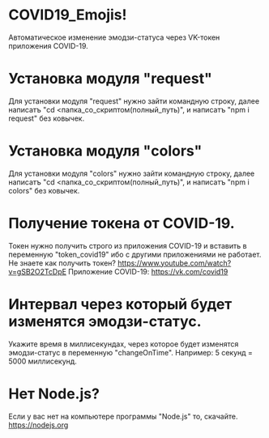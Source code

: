 # COVID19_Emojis!
Автоматическое изменение эмодзи-статуса через VK-токен приложения COVID-19.

# Установка модуля "request"
Для установки модуля "request" нужно зайти командную строку, далее написатъ "cd <папка_со_скриптом(полный_путь)", и написатъ "npm i request" без ковычек.

# Установка модуля "colors"
Для установки модуля "colors" нужно зайти командную строку, далее написатъ "cd <папка_со_скриптом(полный_путь)", и написатъ "npm i colors" без ковычек.

# Получение токена от COVID-19.
Токен нужно получить строго из приложения COVID-19 и вставить в переменную "token_covid19" ибо с другими приложениями не работает.
Не знаете как получить токен? https://www.youtube.com/watch?v=gSB2O2TcDpE
Приложение COVID-19: https://vk.com/covid19

# Интервал через который будет изменятся эмодзи-статус.
Укажите время в миллисекундах, через которое будет изменятся эмодзи-статус в переменную "changeOnTime". Например: 5 секунд = 5000 миллисекунд.

# Нет Node.js?
Если у вас нет на компьютере программы "Node.js" то, скачайте. https://nodejs.org
